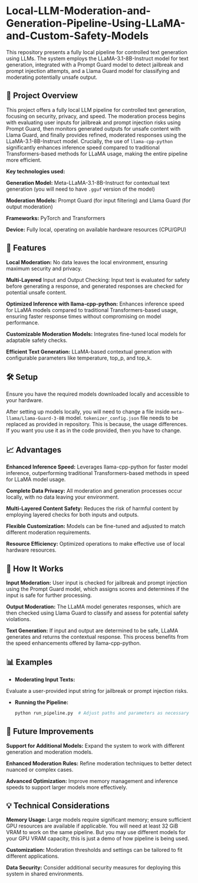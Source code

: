 # Local-LLM-Moderation-and-Generation-Pipeline-Using-LLaMA-and-Custom-Safety-Models
This repository presents a fully local pipeline for controlled text generation using LLMs. The system employs the LLaMA-3.1-8B-Instruct model for text generation, integrated with a Prompt Guard model to detect jailbreak and prompt injection attempts, and a Llama Guard model for classifying and moderating potentially unsafe output.


## 🚀 Project Overview

This project offers a fully local LLM pipeline for controlled text generation, focusing on security, privacy, and speed. The moderation process begins with evaluating user inputs for jailbreak and prompt injection risks using Prompt Guard, then monitors generated outputs for unsafe content with Llama Guard, and finally provides refined, moderated responses using the LLaMA-3.1-8B-Instruct model. Crucially, the use of ```llama-cpp-python``` significantly enhances inference speed compared to traditional Transformers-based methods for LLaMA usage, making the entire pipeline more efficient.

**Key technologies used:**

**Generation Model:** Meta-LLaMA-3.1-8B-Instruct for contextual text generation (you will need to have ```.gguf``` version of the model)

**Moderation Models:** Prompt Guard (for input filtering) and Llama Guard (for output moderation)

**Frameworks:** PyTorch and Transformers

**Device:** Fully local, operating on available hardware resources (CPU/GPU)


## 🌟 Features

**Local Moderation:** No data leaves the local environment, ensuring maximum security and privacy.

**Multi-Layered** Input and Output Checking: Input text is evaluated for safety before generating a response, and generated responses are checked for potential unsafe content.

**Optimized Inference with llama-cpp-python:** Enhances inference speed for LLaMA models compared to traditional Transformers-based usage, ensuring faster response times without compromising on model performance.

**Customizable Moderation Models:** Integrates fine-tuned local models for adaptable safety checks.

**Efficient Text Generation:** LLaMA-based contextual generation with configurable parameters like temperature, top_p, and top_k.


## 🛠️ Setup

Ensure you have the required models downloaded locally and accessible to your hardware.

After setting up models locally, you will need to change a file inside ```meta-llama/Llama-Guard-3-8B``` model. ```tokenizer_config.json``` file needs to be replaced as provided in repository. This is because, the usage differences. If you want you use it as in the code provided, then you have to change.

## 📈 Advantages

**Enhanced Inference Speed:** Leverages llama-cpp-python for faster model inference, outperforming traditional Transformers-based methods in speed for LLaMA model usage.

**Complete Data Privacy:** All moderation and generation processes occur locally, with no data leaving your environment.

**Multi-Layered Content Safety:** Reduces the risk of harmful content by employing layered checks for both inputs and outputs.

**Flexible Customization:** Models can be fine-tuned and adjusted to match different moderation requirements.

**Resource Efficiency:** Optimized operations to make effective use of local hardware resources.


## 📖 How It Works

**Input Moderation:** User input is checked for jailbreak and prompt injection using the Prompt Guard model, which assigns scores and determines if the input is safe for further processing.

**Output Moderation:** The LLaMA model generates responses, which are then checked using Llama Guard to classify and assess for potential safety violations.

**Text Generation:** If input and output are determined to be safe, LLaMA generates and returns the contextual response. This process benefits from the speed enhancements offered by llama-cpp-python.


## 📊 Examples

- **Moderating Input Texts:**

Evaluate a user-provided input string for jailbreak or prompt injection risks.

- **Running the Pipeline:**

    ```bash
    python run_pipeline.py  # Adjust paths and parameters as necessary

## 🤖 Future Improvements

**Support for Additional Models:** Expand the system to work with different generation and moderation models.

**Enhanced Moderation Rules:** Refine moderation techniques to better detect nuanced or complex cases.

**Advanced Optimization:** Improve memory management and inference speeds to support larger models more effectively.


## 💡 Technical Considerations

**Memory Usage:** Large models require significant memory; ensure sufficient GPU resources are available if applicable. You will need at least 32 GiB VRAM to work on the same pipeline. But you may use different models for your GPU VRAM capacity, this is just a demo of how pipeline is being used.

**Customization:** Moderation thresholds and settings can be tailored to fit different applications.

**Data Security:** Consider additional security measures for deploying this system in shared environments.
